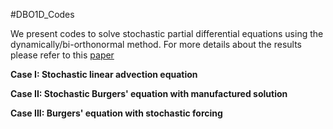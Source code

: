 #DBO1D_Codes

We present codes to solve stochastic partial differential equations using the dynamically/bi-orthonormal method. For more details about the results please refer to this [paper](https://arxiv.org/abs/1910.04299)

**Case I: Stochastic linear advection equation**

**Case II: Stochastic Burgers' equation with manufactured solution** 

**Case III: Burgers' equation with stochastic forcing**
